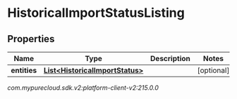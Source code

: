 # HistoricalImportStatusListing


## Properties

| Name | Type | Description | Notes |
| ------------ | ------------- | ------------- | ------------- |
| **entities** | [**List&lt;HistoricalImportStatus&gt;**](HistoricalImportStatus) |  |  [optional] |




_com.mypurecloud.sdk.v2:platform-client-v2:215.0.0_
